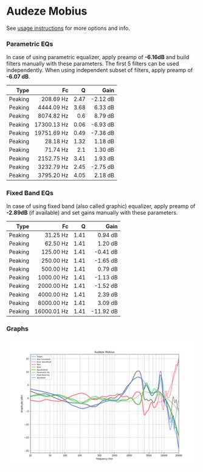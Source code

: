 # Audeze Mobius
See [usage instructions](https://github.com/jaakkopasanen/AutoEq#usage) for more options and info.

### Parametric EQs
In case of using parametric equalizer, apply preamp of **-6.16dB** and build filters manually
with these parameters. The first 5 filters can be used independently.
When using independent subset of filters, apply preamp of **-6.07 dB**.

| Type    | Fc          |    Q | Gain     |
|--------:|------------:|-----:|---------:|
| Peaking | 208.69 Hz   | 2.47 | -2.12 dB |
| Peaking | 4444.09 Hz  | 3.68 | 6.33 dB  |
| Peaking | 8074.82 Hz  | 0.6  | 8.79 dB  |
| Peaking | 17300.13 Hz | 0.06 | -6.93 dB |
| Peaking | 19751.69 Hz | 0.49 | -7.38 dB |
| Peaking | 28.18 Hz    | 1.32 | 1.18 dB  |
| Peaking | 71.74 Hz    | 2.1  | 1.30 dB  |
| Peaking | 2152.75 Hz  | 3.41 | 1.93 dB  |
| Peaking | 3232.79 Hz  | 2.45 | -2.75 dB |
| Peaking | 3795.20 Hz  | 4.05 | 2.18 dB  |

### Fixed Band EQs
In case of using fixed band (also called graphic) equalizer, apply preamp of **-2.89dB**
(if available) and set gains manually with these parameters.

| Type    | Fc          |    Q | Gain      |
|--------:|------------:|-----:|----------:|
| Peaking | 31.25 Hz    | 1.41 | 0.94 dB   |
| Peaking | 62.50 Hz    | 1.41 | 1.20 dB   |
| Peaking | 125.00 Hz   | 1.41 | -0.41 dB  |
| Peaking | 250.00 Hz   | 1.41 | -1.65 dB  |
| Peaking | 500.00 Hz   | 1.41 | 0.79 dB   |
| Peaking | 1000.00 Hz  | 1.41 | -1.13 dB  |
| Peaking | 2000.00 Hz  | 1.41 | -1.52 dB  |
| Peaking | 4000.00 Hz  | 1.41 | 2.39 dB   |
| Peaking | 8000.00 Hz  | 1.41 | 3.09 dB   |
| Peaking | 16000.01 Hz | 1.41 | -11.92 dB |

### Graphs
![](./Audeze%20Mobius.png)